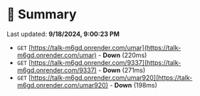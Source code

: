 # 📖 Summary
Last updated: **9/18/2024, 9:00:23 PM**

- `GET` [https://talk-m6gd.onrender.com/umar](https://talk-m6gd.onrender.com/umar) - **Down** (220ms)
- `GET` [https://talk-m6gd.onrender.com/9337](https://talk-m6gd.onrender.com/9337) - **Down** (271ms)
- `GET` [https://talk-m6gd.onrender.com/umar920](https://talk-m6gd.onrender.com/umar920) - **Down** (198ms)
